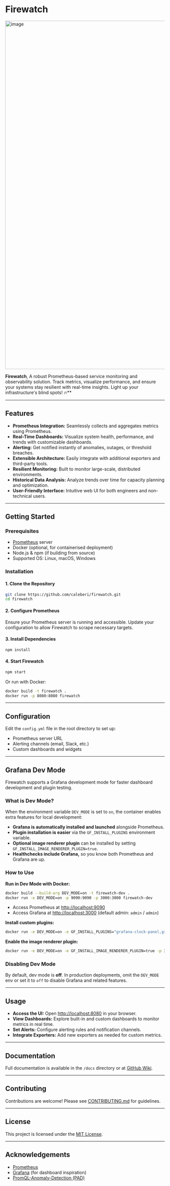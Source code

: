 # Firewatch
<img width="1827" height="1097" alt="image" src="https://github.com/user-attachments/assets/eca1c903-9a51-4f5d-a00a-67e4fc9a5cbe" />


**Firewatch**, A robust Prometheus-based service monitoring and observability solution. Track metrics, visualize performance, and ensure your systems stay resilient with real-time insights. Light up your infrastructure's blind spots! 🔥**

---

## Features

- **Prometheus Integration:** Seamlessly collects and aggregates metrics using Prometheus.
- **Real-Time Dashboards:** Visualize system health, performance, and trends with customizable dashboards.
- **Alerting:** Get notified instantly of anomalies, outages, or threshold breaches.
- **Extensible Architecture:** Easily integrate with additional exporters and third-party tools.
- **Resilient Monitoring:** Built to monitor large-scale, distributed environments.
- **Historical Data Analysis:** Analyze trends over time for capacity planning and optimization.
- **User-Friendly Interface:** Intuitive web UI for both engineers and non-technical users.

---

## Getting Started

### Prerequisites

- [Prometheus](https://prometheus.io/) server
- Docker (optional, for containerised deployment)
- Node.js & npm (if building from source)
- Supported OS: Linux, macOS, Windows

### Installation

#### 1. Clone the Repository

```bash
git clone https://github.com/caleberi/firewatch.git
cd firewatch
```

#### 2. Configure Prometheus

Ensure your Prometheus server is running and accessible. Update your configuration to allow Firewatch to scrape necessary targets.

#### 3. Install Dependencies

```bash
npm install
```

#### 4. Start Firewatch

```bash
npm start
```

Or run with Docker:

```bash
docker build -t firewatch .
docker run -p 8080:8080 firewatch
```

---

## Configuration

Edit the `config.yml` file in the root directory to set up:

- Prometheus server URL
- Alerting channels (email, Slack, etc.)
- Custom dashboards and widgets

---

## Grafana Dev Mode

Firewatch supports a Grafana development mode for faster dashboard development and plugin testing.

### What is Dev Mode?

When the environment variable `DEV_MODE` is set to `on`, the container enables extra features for local development:
- **Grafana is automatically installed and launched** alongside Prometheus.
- **Plugin installation is easier** via the `GF_INSTALL_PLUGINS` environment variable.
- **Optional image renderer plugin** can be installed by setting `GF_INSTALL_IMAGE_RENDERER_PLUGIN=true`.
- **Healthchecks include Grafana,** so you know both Prometheus and Grafana are up.

### How to Use

**Run in Dev Mode with Docker:**
```bash
docker build --build-arg DEV_MODE=on -t firewatch-dev .
docker run -e DEV_MODE=on -p 9090:9090 -p 3000:3000 firewatch-dev
```
- Access Prometheus at [http://localhost:9090](http://localhost:9090)
- Access Grafana at [http://localhost:3000](http://localhost:3000) (default admin: `admin` / `admin`)

**Install custom plugins:**
```bash
docker run -e DEV_MODE=on -e GF_INSTALL_PLUGINS="grafana-clock-panel,grafana-simple-json-datasource" -p 3000:3000 firewatch-dev
```
**Enable the image renderer plugin:**
```bash
docker run -e DEV_MODE=on -e GF_INSTALL_IMAGE_RENDERER_PLUGIN=true -p 3000:3000 firewatch-dev
```

### Disabling Dev Mode

By default, dev mode is **off**. In production deployments, omit the `DEV_MODE` env or set it to `off` to disable Grafana and related features.

---

## Usage

- **Access the UI:** Open [http://localhost:8080](http://localhost:8080) in your browser.
- **View Dashboards:** Explore built-in and custom dashboards to monitor metrics in real time.
- **Set Alerts:** Configure alerting rules and notification channels.
- **Integrate Exporters:** Add new exporters as needed for custom metrics.

---

## Documentation

Full documentation is available in the `/docs` directory or at [GitHub Wiki](https://github.com/caleberi/firewatch/wiki).

---

## Contributing

Contributions are welcome! Please see [CONTRIBUTING.md](CONTRIBUTING.md) for guidelines.

---

## License

This project is licensed under the [MIT License](LICENSE).

---

## Acknowledgements

- [Prometheus](https://prometheus.io/)
- [Grafana](https://grafana.com/) (for dashboard inspiration)
- [PromQL-Anomaly-Detection (PAD)](https://github.com/grafana/promql-anomaly-detection)

